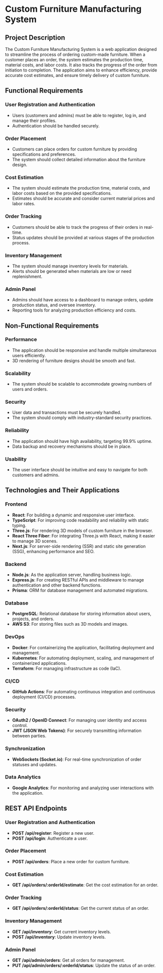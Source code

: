 # Custom Furniture Manufacturing System

## Project Description

The Custom Furniture Manufacturing System is a web application designed to streamline the process of ordering custom-made furniture. When a customer places an order, the system estimates the production time, material costs, and labor costs. It also tracks the progress of the order from initiation to completion. The application aims to enhance efficiency, provide accurate cost estimates, and ensure timely delivery of custom furniture.

## Functional Requirements

### User Registration and Authentication

- Users (customers and admins) must be able to register, log in, and manage their profiles.
- Authentication should be handled securely.

### Order Placement

- Customers can place orders for custom furniture by providing specifications and preferences.
- The system should collect detailed information about the furniture design.

### Cost Estimation

- The system should estimate the production time, material costs, and labor costs based on the provided specifications.
- Estimates should be accurate and consider current material prices and labor rates.

### Order Tracking

- Customers should be able to track the progress of their orders in real-time.
- Status updates should be provided at various stages of the production process.

### Inventory Management

- The system should manage inventory levels for materials.
- Alerts should be generated when materials are low or need replenishment.

### Admin Panel

- Admins should have access to a dashboard to manage orders, update production status, and oversee inventory.
- Reporting tools for analyzing production efficiency and costs.

## Non-Functional Requirements

### Performance

- The application should be responsive and handle multiple simultaneous users efficiently.
- 3D rendering of furniture designs should be smooth and fast.

### Scalability

- The system should be scalable to accommodate growing numbers of users and orders.

### Security

- User data and transactions must be securely handled.
- The system should comply with industry-standard security practices.

### Reliability

- The application should have high availability, targeting 99.9% uptime.
- Data backup and recovery mechanisms should be in place.

### Usability

- The user interface should be intuitive and easy to navigate for both customers and admins.

## Technologies and Their Applications

### Frontend

- **React**: For building a dynamic and responsive user interface.
- **TypeScript**: For improving code readability and reliability with static typing.
- **Three.js**: For rendering 3D models of custom furniture in the browser.
- **React Three Fiber**: For integrating Three.js with React, making it easier to manage 3D scenes.
- **Next.js**: For server-side rendering (SSR) and static site generation (SSG), enhancing performance and SEO.

### Backend

- **Node.js**: As the application server, handling business logic.
- **Express.js**: For creating RESTful APIs and middleware to manage authentication and other backend functions.
- **Prisma**: ORM for database management and automated migrations.

### Database

- **PostgreSQL**: Relational database for storing information about users, projects, and orders.
- **AWS S3**: For storing files such as 3D models and images.

### DevOps

- **Docker**: For containerizing the application, facilitating deployment and management.
- **Kubernetes**: For automating deployment, scaling, and management of containerized applications.
- **Terraform**: For managing infrastructure as code (IaC).

### CI/CD

- **GitHub Actions**: For automating continuous integration and continuous deployment (CI/CD) processes.

### Security

- **OAuth2 / OpenID Connect**: For managing user identity and access control.
- **JWT (JSON Web Tokens)**: For securely transmitting information between parties.

### Synchronization

- **WebSockets (Socket.io)**: For real-time synchronization of order statuses and updates.

### Data Analytics

- **Google Analytics**: For monitoring and analyzing user interactions with the application.

## REST API Endpoints

### User Registration and Authentication

- **POST /api/register**: Register a new user.
- **POST /api/login**: Authenticate a user.

### Order Placement

- **POST /api/orders**: Place a new order for custom furniture.

### Cost Estimation

- **GET /api/orders/:orderId/estimate**: Get the cost estimation for an order.

### Order Tracking

- **GET /api/orders/:orderId/status**: Get the current status of an order.

### Inventory Management

- **GET /api/inventory**: Get current inventory levels.
- **POST /api/inventory**: Update inventory levels.

### Admin Panel

- **GET /api/admin/orders**: Get all orders for management.
- **PUT /api/admin/orders/:orderId/status**: Update the status of an order.



